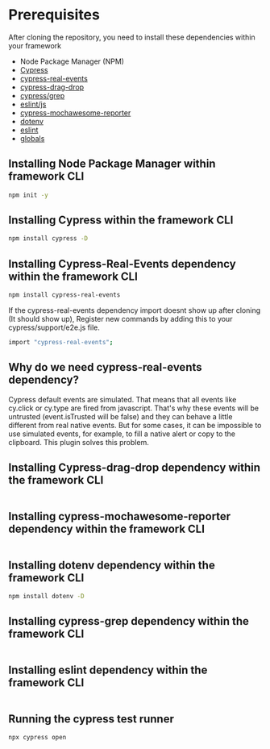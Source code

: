 # Prerequisites
After cloning the repository, you need to install these dependencies within your framework 
- Node Package Manager (NPM)
- [Cypress](https://www.npmjs.com/package/cypress)
- [cypress-real-events](https://www.npmjs.com/package/cypress-real-events)
- [cypress-drag-drop]()
- [cypress/grep](https://www.npmjs.com/package/@cypress/grep)
- [eslint/js]()
- [cypress-mochawesome-reporter]()
- [dotenv](https://www.npmjs.com/package/dotenv)
- [eslint](https://www.npmjs.com/package/eslint)
- [globals]()



## Installing Node Package Manager within framework CLI

```bash
npm init -y
```

## Installing Cypress within the framework CLI

```bash
npm install cypress -D
```

## Installing Cypress-Real-Events dependency within the framework CLI

```bash
npm install cypress-real-events
```

If the cypress-real-events dependency import doesnt show up after cloning (It should show up), Register new commands by adding this to your cypress/support/e2e.js file.

```bash
import "cypress-real-events";
```

## Why do we need cypress-real-events dependency?
Cypress default events are simulated. That means that all events like cy.click or cy.type are fired from javascript. That's why these events will be untrusted (event.isTrusted will be false) and they can behave a little different from real native events. But for some cases, it can be impossible to use simulated events, for example, to fill a native alert or copy to the clipboard. This plugin solves this problem.

## Installing Cypress-drag-drop dependency within the framework CLI

```bash

```

## Installing cypress-mochawesome-reporter dependency within the framework CLI

```bash

```

## Installing dotenv dependency within the framework CLI

```bash
npm install dotenv -D
```

## Installing cypress-grep dependency within the framework CLI

```bash

```

## Installing eslint dependency within the framework CLI

```bash

```

## Running the cypress test runner

```bash
npx cypress open
```
